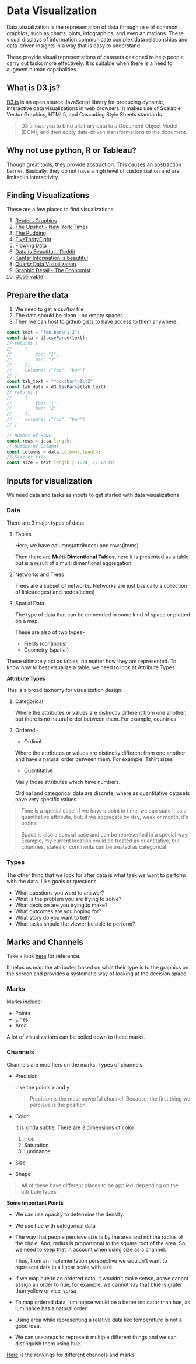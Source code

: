 # Data Visualization

Data visualization is the representation of data through use of common graphics, such as charts, plots, infographics, and even animations. These visual displays of information communicate complex data relationships and data-driven insights in a way that is easy to understand.

These provide visual representations of datasets designed to help people carry out tasks more effectively. It is suitable when there is a need to augment human capabalities.

## What is D3.js?

[D3.js](https://github.com/d3/d3/wiki) is an open source JavaScript library for producing dynamic, interactive data visualizations in web browsers. It makes use of Scalable Vector Graphics, HTML5, and Cascading Style Sheets standards

> D3 allows you to bind arbitrary data to a Document Object Model (DOM), and then apply data-driven transformations to the document.

## Why not use python, R or Tableau?

Though great tools, they provide abstraction. This causes an abstraction barrier.
Basically, they do not have a high level of customization and are limited in interactivity.

## Finding Visualizations

These are a few places to find visualizations:

1. [Reuters Graphics](https://graphics.reuters.com/)
2. [The Upshot - New York Times](https://www.nytimes.com/international/section/upshot)
3. [The Pudding](https://pudding.cool/)
4. [FiveThrityEight](https://fivethirtyeight.com/)
5. [Flowing Data](https://flowingdata.com/)
6. [Data is Beautiful - Reddit](https://www.reddit.com/r/dataisbeautiful/)
7. [Kantar Information is beautiful](https://www.informationisbeautifulawards.com/)
8. [Quartz Data Visualization](https://flowingdata.com/tag/quartz/)
9. [Graphic Detail - The Economist](https://www.economist.com/graphic-detail)
10. [Observable](https://observablehq.com/explore/)

## Prepare the data

1. We need to get a csv/tsv file
2. The data should be clean - no empty spaces
3. Then we can host to github gists to have access to them anywhere.

```js
const text = "foo,bar\n1,2";
const data = d3.csvParse(text);
// returns [
//     {
//         foo: "1",
//         bar: "2"
//     },
//     columns: ["foo", "bar"]
// ]
const tab_text = "foo\tbar\n1\t2";
const tab_data = d3.tsvParse(tab_text);
// returns [
//     {
//         foo: "1",
//         bar: "2"
//     },
//     columns: ["foo", "bar"]
// ]

// Number of Rows
const rows = data.length;
// Number of Columns
const columns = data.columns.length;
// Size of file
const size = text.length / 1024; // In kB
```

## Inputs for visualization

We need data and tasks as inputs to get started with data visualizations

### Data

There are 3 major types of data:

1. Tables

   Here, we have columns(attributes) and rows(items)

   Then there are **Multi-Dimentional Tables**, here it is presented as a table but is a result of a multi dimentional aggregation.

2. Networks and Trees

   Trees are a subset of networks.
   Networks are just basically a collection of links(edges) and nodes(items)

3. Spatial Data

   The type of data that can be embedded in some kind of space or plotted on a map.

   These are also of two types-

   - Fields (continous)
   - Geometry (spatial)

These ultimately act as tables, no matter how they are represented. To know how to best visualize a table, we need to look at Attribute Types.

**Attribute Types**

This is a broad taxnomy for visualization design:

1. Categorical

   Where the attributes or values are distinctly different from one another, but there is no natural order between them. For example, countries

2. Ordered -

   - Ordinal

   Where the attributes or values are distinctly different from one another and have a natural order between them. For example, Tshirt sizes

   - Quantitative

   Maily those attributes which have numbers.

   Ordinal and categorical data are discrete, where as quantitative datasets have very specific values

> Time is a special case. If we have a point in time, we can state it as a quantitative attribute, but, if we aggregate by day, week or month, it's ordinal
>
> Space is also a special case and can be represented in a special way. Example, my current location could be treated as quantitative, but countries, states or continents can be treated as categorical

### Types

The other thing that we look for after data is what task we want to perform with the data. Like goals or questions.

- What questions you want to answer?
- What is the problem you are trying to solve?
- What decision are you trying to make?
- What outcomes are you hoping for?
- What story do you want to tell?
- What tasks should the viewer be able to perform?

## Marks and Channels

Take a look [here](https://youtu.be/2LhoCfjm8R4?t=13833) for reference.

It helps us map the attributes based on what their type is to the graphics on the screen and provides a systematic way of looking at the decision space.

### Marks

Marks include:

- Points
- Lines
- Area

A lot of visualizations can be boiled down to these marks.

### Channels

Channels are modifiers on the marks. Types of channels:

- Precision:

  Like the points x and y

  > Precision is the most powerful channel. Because, the first thing we percieve is the position

- Color:

  It is kinda subtle. There are 3 dimensions of color:

  1. Hue
  2. Saturation
  3. Luminance

- Size
- Shape

> All of these have different places to be applied, depending on the attribute types.

**Some Important Points**

- We can use opacity to determine the density.
- We use hue with categorical data
- The way that people percieve size is by the area and not the radius of the circle. And, radius is proportional to the square root of the area. So, we need to keep that in account when using size as a channel.

  Thus, from an implementation perspective we wouldn't want to represent data in a linear scale with size.

- If we map hue to an ordered data, it wouldn't make sense, as we cannot assign an order to hue, for example, we cannot say that blue is grater than yellow or vice-versa

- To map ordered data, luminance would be a better indicator than hue, as luminance has a natural order.

- Using area while representing a relative data like temperature is not a good idea.

- We can use areas to represent multiple different things and we can distinguish them using hue.

[Here](https://youtu.be/2LhoCfjm8R4?t=15915) is the rankings for different channels and marks
